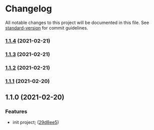 # Changelog

All notable changes to this project will be documented in this file. See [standard-version](https://github.com/conventional-changelog/standard-version) for commit guidelines.

### [1.1.4](https://github.com-personal_sm///compare/v1.1.3...v1.1.4) (2021-02-21)

### [1.1.3](https://github.com-personal_sm///compare/v1.1.2...v1.1.3) (2021-02-21)

### [1.1.2](https://github.com-personal_sm///compare/v1.1.1...v1.1.2) (2021-02-21)

### [1.1.1](https://github.com-personal_sm///compare/v1.1.0...v1.1.1) (2021-02-20)

## 1.1.0 (2021-02-20)


### Features

* init project; ([29d8ee5](https://github.com-personal_sm///commit/29d8ee5f7af7f6368db9e8565e3ad14e89088289))
